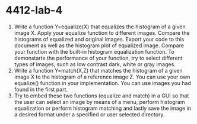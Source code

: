 # 4412-lab-4

1) Write a function Y=equalize(X) that equalizes the histogram of a given image X. Apply
your equalize function to different images. Compare the histograms of equalized and
original images. Export your code to this document as well as the histogram plot of
equalized image. Compare your function with the built-in histogram equalization function.
To demonstarte the performance of your function, try to select different types of images,
such as low contrast dark, white or gray images.
2) Write a function Y=match(X,Z) that matches the histogram of a given image X to the
histogram of a reference image Z. You can use your own equalize() function in your
implementation. You can use images you had found in the first part.
3) Try to embed these two functions (equalize and match) in a GUI so that the user can select
an image by means of a menu, perform histogram equalization or perform histogram
matching and lastly save the image in a desired format under a specified or user selected
directory.